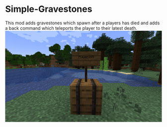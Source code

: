 # Simple-Gravestones
 This mod adds gravestones which spawn after a players has died
 and adds a back command which teleports the player to their latest death.
 ![IMAGE](./readme/logo.png)
